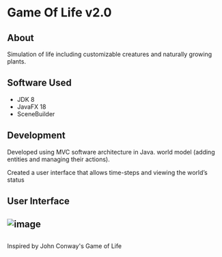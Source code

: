 # Game Of Life v2.0
## About
Simulation of life including customizable creatures and naturally growing plants. 

## Software Used
- JDK 8
- JavaFX 18
- SceneBuilder

## Development
Developed using MVC software architecture in Java. world model (adding entities and managing their actions). 

Created a user interface that allows time-steps and viewing the world’s status

## User Interface
![image](https://user-images.githubusercontent.com/55002142/188988088-ca6021bb-8d1e-46b7-bfd7-56ed7fa057b2.png)
- 
##
Inspired by John Conway's Game of Life
